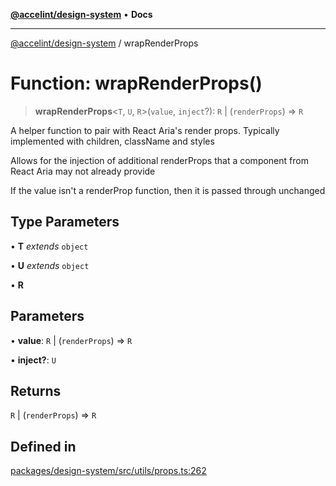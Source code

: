 [**@accelint/design-system**](../README.md) • **Docs**

***

[@accelint/design-system](../README.md) / wrapRenderProps

# Function: wrapRenderProps()

> **wrapRenderProps**\<`T`, `U`, `R`\>(`value`, `inject`?): `R` \| (`renderProps`) => `R`

A helper function to pair with React Aria's render props. Typically
implemented with children, className and styles

Allows for the injection of additional renderProps that a component
from React Aria may not already provide

If the value isn't a renderProp function, then it is passed through unchanged

## Type Parameters

• **T** *extends* `object`

• **U** *extends* `object`

• **R**

## Parameters

• **value**: `R` \| (`renderProps`) => `R`

• **inject?**: `U`

## Returns

`R` \| (`renderProps`) => `R`

## Defined in

[packages/design-system/src/utils/props.ts:262](https://github.com/gohypergiant/standard-toolkit/blob/258694cea8ed8bbd956b3cf5da47c2c9debcf127/packages/design-system/src/utils/props.ts#L262)
